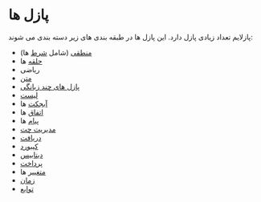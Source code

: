 # پازل ها
پازلایم تعداد زیادی پازل دارد. این پازل ها در طبقه بندی های زیر دسته بندی می شوند:

* [منطقی](logic.md) (شامل [شرط](if.md) ها)
* [حلقه](loops.md) ها
* ریاضی
* [متن](text.md)
* [پازل های چند زبانگی](multilingual.md)
* [لیست](list.md)
* [آبجکت](objects.md) ها
* [اتفاق](events.md) ها
* [پیام](messages.md) ها
* [مدیریت چت](chat_management.md)
* [دریافت](get.md)
* [کیبورد](keyboard.md)
* [دیتابیس](database.md)
* [پرداخت](purchase.md)
* [متغییر](variables.md) ها
* [زمان](time.md)
* [توابع](function.md)
